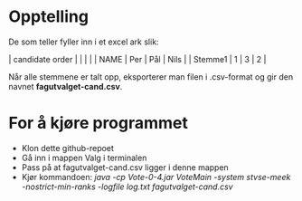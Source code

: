 # Opptelling

De som teller fyller inn i et excel ark slik:

| candidate order |   |   |   |
| NAME   | Per | Pål | Nils |
| Stemme1 | 1 | 3 | 2 | 

Når alle stemmene er talt opp, eksporterer man filen i .csv-format og gir den navnet **fagutvalget-cand.csv**.


# For å kjøre programmet

* Klon dette github-repoet
* Gå inn i mappen Valg i terminalen
* Pass på at fagutvalget-cand.csv ligger i denne mappen
* Kjør kommandoen: *java -cp Vote-0-4.jar VoteMain -system stvse-meek -nostrict-min-ranks -logfile log.txt fagutvalget-cand.csv*

